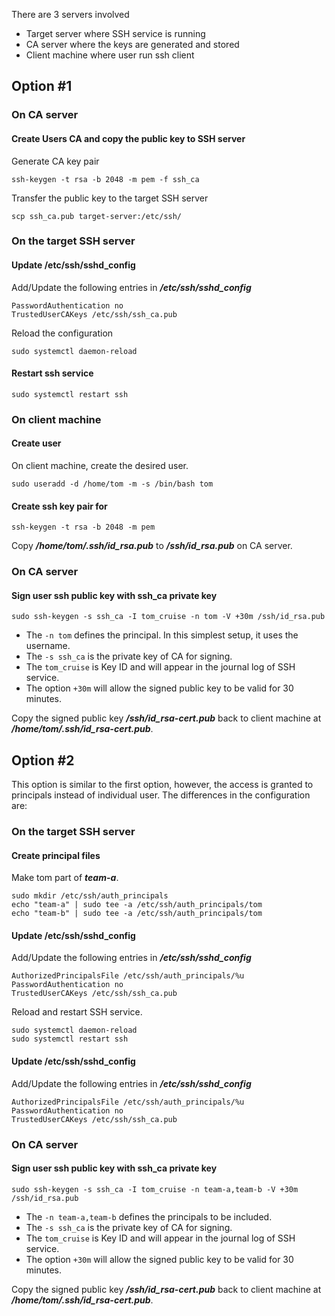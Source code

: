 There are 3 servers involved
- Target server where SSH service is running
- CA server where the keys are generated and stored
- Client machine where user run ssh client

## Option #1

### On CA server

#### Create Users CA and copy the public key to SSH server

Generate CA key pair

```
ssh-keygen -t rsa -b 2048 -m pem -f ssh_ca
```

Transfer the public key to the target SSH server

```
scp ssh_ca.pub target-server:/etc/ssh/ 
```

### On the target SSH server
#### Update /etc/ssh/sshd_config

Add/Update the following entries in ***/etc/ssh/sshd_config***

```
PasswordAuthentication no
TrustedUserCAKeys /etc/ssh/ssh_ca.pub
```

Reload the configuration

```
sudo systemctl daemon-reload
```

#### Restart ssh service

```
sudo systemctl restart ssh
```

### On client machine

#### Create user

On client machine, create the desired user.

```
sudo useradd -d /home/tom -m -s /bin/bash tom
```

#### Create ssh key pair for 

```
ssh-keygen -t rsa -b 2048 -m pem
```

Copy ***/home/tom/.ssh/id_rsa.pub*** to ***/ssh/id_rsa.pub*** on CA server.

### On CA server

#### Sign user ssh public key with ssh_ca private key

```
sudo ssh-keygen -s ssh_ca -I tom_cruise -n tom -V +30m /ssh/id_rsa.pub
```
- The `-n tom` defines the principal. In this simplest setup, it uses the username.
- The `-s ssh_ca` is the private key of CA for signing. 
- The `tom_cruise` is Key ID and will appear in the journal log of SSH service. 
- The option `+30m` will allow the signed public key to be valid for 30 minutes.

Copy the signed public key ***/ssh/id_rsa-cert.pub*** back to client machine at ***/home/tom/.ssh/id_rsa-cert.pub***.

## Option #2

This option is similar to the first option, however, the access is granted to principals instead of individual user. The differences in the configuration are:

### On the target SSH server

#### Create principal files

Make tom part of ***team-a***.

```
sudo mkdir /etc/ssh/auth_principals
echo "team-a" | sudo tee -a /etc/ssh/auth_principals/tom
echo "team-b" | sudo tee -a /etc/ssh/auth_principals/tom
```

#### Update /etc/ssh/sshd_config

Add/Update the following entries in ***/etc/ssh/sshd_config***

```
AuthorizedPrincipalsFile /etc/ssh/auth_principals/%u
PasswordAuthentication no
TrustedUserCAKeys /etc/ssh/ssh_ca.pub
```

Reload and restart SSH service.

```
sudo systemctl daemon-reload
sudo systemctl restart ssh
```

#### Update /etc/ssh/sshd_config

Add/Update the following entries in ***/etc/ssh/sshd_config***

```
AuthorizedPrincipalsFile /etc/ssh/auth_principals/%u
PasswordAuthentication no
TrustedUserCAKeys /etc/ssh/ssh_ca.pub
```

### On CA server

#### Sign user ssh public key with ssh_ca private key

```
sudo ssh-keygen -s ssh_ca -I tom_cruise -n team-a,team-b -V +30m /ssh/id_rsa.pub
```
- The `-n team-a,team-b` defines the principals to be included.
- The `-s ssh_ca` is the private key of CA for signing. 
- The `tom_cruise` is Key ID and will appear in the journal log of SSH service. 
- The option `+30m` will allow the signed public key to be valid for 30 minutes.

Copy the signed public key ***/ssh/id_rsa-cert.pub*** back to client machine at ***/home/tom/.ssh/id_rsa-cert.pub***.



